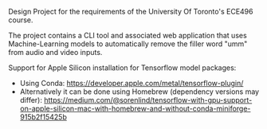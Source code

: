 Design Project for the requirements of the University Of Toronto's ECE496 course.

The project contains a CLI tool and associated web application that uses Machine-Learning models to automatically remove the filler word "umm" from audio and video inputs.


Support for Apple Silicon installation for Tensorflow model packages:
  - Using Conda: https://developer.apple.com/metal/tensorflow-plugin/
  - Alternatively it can be done using Homebrew (dependency versions may differ): https://medium.com/@sorenlind/tensorflow-with-gpu-support-on-apple-silicon-mac-with-homebrew-and-without-conda-miniforge-915b2f15425b
